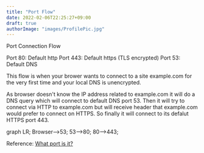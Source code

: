 ```yaml
---
title: "Port Flow"
date: 2022-02-06T22:25:27+09:00
draft: true
authorImage: "images/ProfilePic.jpg"
---
```


Port Connection Flow

Port 80: Default http 
Port 443: Default https (TLS encrypted)
Port 53: Default DNS 

This flow is when your brower wants to connect to a site example.com for the very first time and your local DNS is unencrypted.

As browser doesn't know the IP address related to example.com it will do a DNS query which will connect to default DNS port 53. Then it will try to connect via HTTP to example.com but will receive header that example.com would prefer to connect on HTTPS. So finally it will connect to its defalut HTTPS port 443.

<div class="mermaid">
graph LR;
  Browser-->53;
  53-->80;
  80-->443;
</div>
<script async src="https://unpkg.com/mermaid@8.2.3/dist/mermaid.min.js"></script>

Reference: [What port is it?](https://www.youtube.com/watch?v=XtIDFaFU_po)
